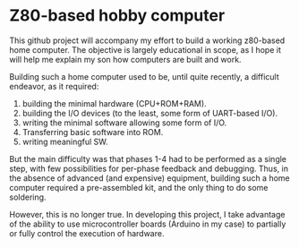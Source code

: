 

# Z80-based hobby computer

This github project will accompany my effort to build 
a working z80-based home computer. The objective is largely 
educational in scope, as I hope it will help me explain my son
how computers are built and work.

Building such a home computer used to be, until quite recently, 
a difficult endeavor, as it required:
1. building the minimal hardware (CPU+ROM+RAM).
2. building the I/O devices (to the least, some form of UART-based I/O).
3. writing the minimal software allowing some form of I/O.
4. Transferring basic software into ROM.
5. writing meaningful SW.

But the main difficulty was that phases 1-4 had to be performed
as a single step, with few possibilities for per-phase feedback
and debugging. Thus, in the absence of advanced (and expensive)
equipment, building such a home computer required a pre-assembled
kit, and the only thing to do some soldering.

However, this is no longer true. In developing this project, I take 
advantage of the ability to use microcontroller boards (Arduino in 
my case) to partially or fully control the execution of hardware.
